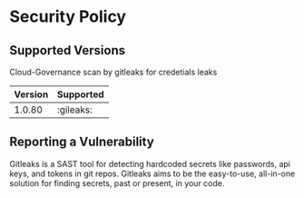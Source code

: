 # Security Policy

## Supported Versions

Cloud-Governance scan by gitleaks for credetials leaks

| Version | Supported          |
| ------- | ------------------ |
| 1.0.80   | :gileaks:         |


## Reporting a Vulnerability

Gitleaks is a SAST tool for detecting hardcoded secrets like passwords, api keys, and tokens in git repos. Gitleaks aims to be the easy-to-use, all-in-one solution for finding secrets, past or present, in your code.
